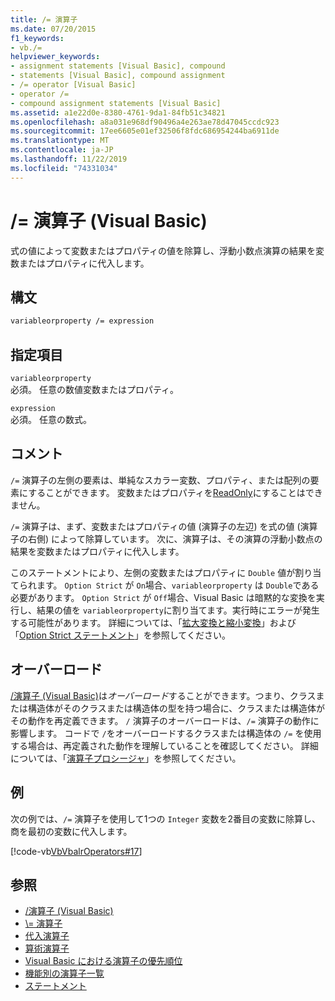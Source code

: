 ```yaml
---
title: /= 演算子
ms.date: 07/20/2015
f1_keywords:
- vb./=
helpviewer_keywords:
- assignment statements [Visual Basic], compound
- statements [Visual Basic], compound assignment
- /= operator [Visual Basic]
- operator /=
- compound assignment statements [Visual Basic]
ms.assetid: a1e22d0e-8380-4761-9da1-84fb51c34821
ms.openlocfilehash: a8a031e968df90496a4e263ae78d47045ccdc923
ms.sourcegitcommit: 17ee6605e01ef32506f8fdc686954244ba6911de
ms.translationtype: MT
ms.contentlocale: ja-JP
ms.lasthandoff: 11/22/2019
ms.locfileid: "74331034"
---
```

# <a name="-operator-visual-basic"></a>/= 演算子 (Visual Basic)
式の値によって変数またはプロパティの値を除算し、浮動小数点演算の結果を変数またはプロパティに代入します。  
  
## <a name="syntax"></a>構文  
  
```vb  
variableorproperty /= expression  
```  
  
## <a name="parts"></a>指定項目  
 `variableorproperty`  
 必須。 任意の数値変数またはプロパティ。  
  
 `expression`  
 必須。 任意の数式。  
  
## <a name="remarks"></a>コメント  
 `/=` 演算子の左側の要素は、単純なスカラー変数、プロパティ、または配列の要素にすることができます。 変数またはプロパティを[ReadOnly](../../../visual-basic/language-reference/modifiers/readonly.md)にすることはできません。  
  
 `/=` 演算子は、まず、変数またはプロパティの値 (演算子の左辺) を式の値 (演算子の右側) によって除算しています。 次に、演算子は、その演算の浮動小数点の結果を変数またはプロパティに代入します。  
  
 このステートメントにより、左側の変数またはプロパティに `Double` 値が割り当てられます。 `Option Strict` が `On`場合、`variableorproperty` は `Double`である必要があります。 `Option Strict` が `Off`場合、Visual Basic は暗黙的な変換を実行し、結果の値を `variableorproperty`に割り当てます。実行時にエラーが発生する可能性があります。 詳細については、「[拡大変換と縮小変換](../../../visual-basic/programming-guide/language-features/data-types/widening-and-narrowing-conversions.md)」および「[Option Strict ステートメント](../../../visual-basic/language-reference/statements/option-strict-statement.md)」を参照してください。  
  
## <a name="overloading"></a>オーバーロード  
 [/演算子 (Visual Basic)](../../../visual-basic/language-reference/operators/floating-point-division-operator.md)は*オーバーロード*することができます。つまり、クラスまたは構造体がそのクラスまたは構造体の型を持つ場合に、クラスまたは構造体がその動作を再定義できます。 `/` 演算子のオーバーロードは、`/=` 演算子の動作に影響します。 コードで `/`をオーバーロードするクラスまたは構造体の `/=` を使用する場合は、再定義された動作を理解していることを確認してください。 詳細については、「[演算子プロシージャ](../../../visual-basic/programming-guide/language-features/procedures/operator-procedures.md)」を参照してください。  
  
## <a name="example"></a>例  
 次の例では、`/=` 演算子を使用して1つの `Integer` 変数を2番目の変数に除算し、商を最初の変数に代入します。  
  
 [!code-vb[VbVbalrOperators#17](~/samples/snippets/visualbasic/VS_Snippets_VBCSharp/VbVbalrOperators/VB/Class1.vb#17)]  
  
## <a name="see-also"></a>参照

- [/演算子 (Visual Basic)](../../../visual-basic/language-reference/operators/floating-point-division-operator.md)
- [\\= 演算子](../../../visual-basic/language-reference/operators/integer-division-assignment-operator.md)
- [代入演算子](../../../visual-basic/language-reference/operators/assignment-operators.md)
- [算術演算子](../../../visual-basic/language-reference/operators/arithmetic-operators.md)
- [Visual Basic における演算子の優先順位](../../../visual-basic/language-reference/operators/operator-precedence.md)
- [機能別の演算子一覧](../../../visual-basic/language-reference/operators/operators-listed-by-functionality.md)
- [ステートメント](../../../visual-basic/programming-guide/language-features/statements.md)
